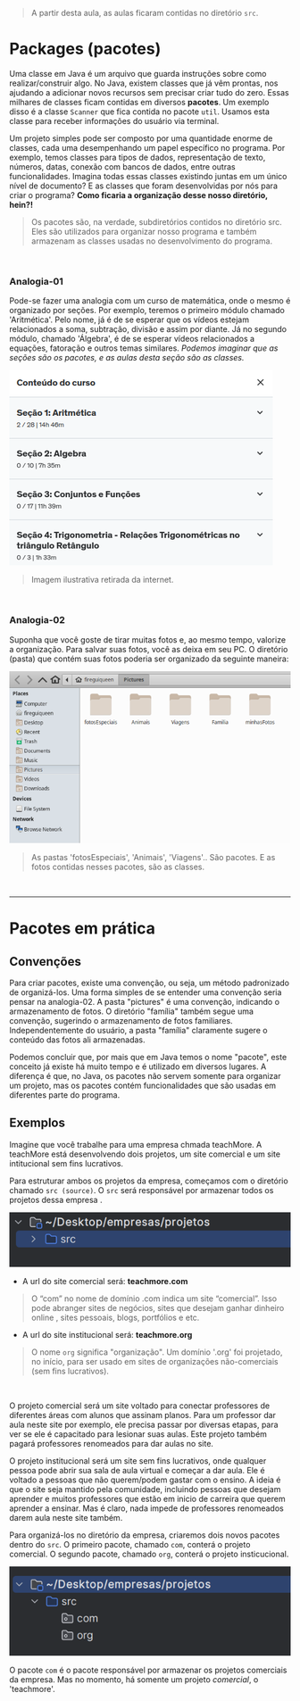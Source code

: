 > A partir desta aula, as aulas ficaram contidas no diretório `src`. 

# Packages (pacotes)
Uma classe em Java é um arquivo que guarda instruções sobre como realizar/construir algo. 
No Java, existem classes que já vêm prontas, nos ajudando a adicionar novos recursos sem precisar criar tudo do zero. Essas milhares de classes ficam contidas em diversos __pacotes__. 
Um exemplo disso é a classe `Scanner` que fica contida no pacote `util`. Usamos  esta classe para
receber informações do usuário via terminal.

Um projeto simples pode ser composto por uma quantidade enorme de classes, cada uma desempenhando um papel 
específico no programa. Por exemplo, temos classes para tipos de dados, representação de texto, números, datas, 
conexão com bancos de dados, entre outras funcionalidades. Imagina todas essas classes existindo juntas em um 
único nível de documento? E as classes que foram desenvolvidas por nós para criar o programa? 
__Como ficaria a organização desse nosso diretório, hein?!__
> Os pacotes são, na verdade, subdiretórios contidos no diretório src. Eles são utilizados para organizar 
> nosso programa e também armazenam as classes usadas no desenvolvimento do programa.

<br>

### Analogia-01
Pode-se fazer uma analogia com um curso de matemática, onde o mesmo é organizado por seções. 
Por exemplo, teremos o primeiro módulo chamado 'Aritmética'. Pelo nome, já é de se esperar que os vídeos 
estejam relacionados a soma, subtração, divisão e assim por diante. 
Já no segundo módulo, chamado 'Álgebra', é de se esperar vídeos relacionados a equações, 
fatoração e outros temas similares. _Podemos imaginar que as seções são os pacotes, e as aulas desta seção são as classes._

![analogia-01](./others/explicacaoPackges.png)
> Imagem ilustrativa retirada da internet. 

<br>

### Analogia-02
Suponha que você goste de tirar muitas fotos e, ao mesmo tempo, valorize a organização. 
Para salvar suas fotos, você as deixa em seu PC. O diretório (pasta) que contém suas fotos poderia ser organizado 
da seguinte maneira: 

![analogia-02](./others/fotosPackages.png)
> As pastas 'fotosEspeciais', 'Animais', 'Viagens'.. São pacotes. E as fotos contidas nesses pacotes, são as classes.

<br>

________________

# Pacotes em prática

## Convenções
Para criar pacotes, existe uma convenção, ou seja, um método padronizado de organizá-los.
Uma forma simples de se entender uma convenção seria pensar na analogia-02. A pasta "pictures" é uma convenção, indicando o armazenamento de fotos.
O diretório "família" também segue uma convenção, sugerindo o armazenamento de fotos familiares.
Independentemente do usuário, a pasta "família" claramente sugere o conteúdo das fotos ali armazenadas.

Podemos concluir que, por mais que em Java temos o nome "pacote", este conceito já existe há muito tempo e é utilizado
em diversos lugares. A diferença é que, no Java, os pacotes não servem somente para organizar um projeto, mas os pacotes
contém funcionalidades que são usadas em diferentes parte do programa. 
 
## Exemplos
Imagine que você trabalhe para uma empresa chmada teachMore. A teachMore está desenvolvendo dois projetos, um site comercial
e um site intitucional sem fins lucrativos. 

Para estruturar ambos os projetos da empresa, começamos com o diretório chamado `src (source)`. 
O `src` será responsável por armazenar todos os projetos dessa empresa      .

![explicacao-src](./others/onlysrc.png)

- A url do site comercial será: __teachmore.com__ 
> O “com” no nome de domínio .com indica um site “comercial”. Isso pode abranger sites de negócios, sites que desejam ganhar dinheiro online , sites pessoais, blogs, portfólios e etc.

- A url do site institucional será: __teachmore.org__
> O nome `org` significa "organização". Um domínio '.org' foi projetado, no início, para ser usado em sites de organizações não-comerciais (sem fins lucrativos).

<br>

O projeto comercial será um site voltado para conectar professores de diferentes áreas com alunos que assinam planos.
Para um professor dar aula neste site por exemplo, ele precisa passar por diversas etapas, para ver se ele é capacitado
para lesionar suas aulas. Este projeto também pagará professores renomeados para dar aulas no site.

O projeto institucional será um site sem fins lucrativos, onde qualquer pessoa pode abrir sua sala de aula virtual e começar
a dar aula. Ele é voltado a pessoas que não querem/podem gastar com o ensino. A ideia é que o site seja mantido pela comunidade,
incluindo pessoas que desejam aprender e muitos professores que estão em inicio de carreira que querem aprender a ensinar. 
Mas é claro, nada impede de professores renomeados darem aula neste site também.

Para organizá-los no diretório da empresa, criaremos dois novos pacotes dentro do `src`.
O primeiro pacote, chamado `com`, conterá o projeto comercial.
O segundo pacote, chamado `org`, conterá o projeto insticucional. 

![explicacao-packages](./others/srcExplicacao.png)

O pacote `com` é o pacote responsável por armazenar os projetos comerciais da empresa.
Mas no momento, há somente um projeto _comercial_, o 'teachmore'. 